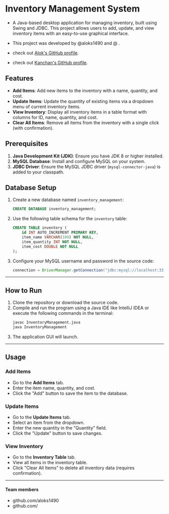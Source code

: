 # Inventory Management System

- A Java-based desktop application for managing inventory, built using Swing and JDBC. This project allows users to add, update, and view inventory items with an easy-to-use graphical interface.

- This project was developed by @aloks1490 and @  .

- check out [Alok's GitHub profile](https://github.com/aloks1490).
- check out [Kanchan's GitHub profile](https://github.com/aloks1490).

## Features

- **Add Items**: Add new items to the inventory with a name, quantity, and cost.
- **Update Items**: Update the quantity of existing items via a dropdown menu of current inventory items.
- **View Inventory**: Display all inventory items in a table format with columns for ID, name, quantity, and cost.
- **Clear All Items**: Remove all items from the inventory with a single click (with confirmation).

## Prerequisites

1. **Java Development Kit (JDK)**: Ensure you have JDK 8 or higher installed.
2. **MySQL Database**: Install and configure MySQL on your system.
3. **JDBC Driver**: Ensure the MySQL JDBC driver (`mysql-connector-java`) is added to your classpath.


## Database Setup

1. Create a new database named `inventory_management`:
    ```sql
    CREATE DATABASE inventory_management;
    ```

2. Use the following table schema for the `inventory` table:
    ```sql
    CREATE TABLE inventory (
        id INT AUTO_INCREMENT PRIMARY KEY,
        item_name VARCHAR(100) NOT NULL,
        item_quantity INT NOT NULL,
        item_cost DOUBLE NOT NULL
    );
    ```

3. Configure your MySQL username and password in the source code:
    ```java
    connection = DriverManager.getConnection("jdbc:mysql://localhost:3306/inventory_management?", "root", "root");
    ```

---

## How to Run

1. Clone the repository or download the source code.
2. Compile and run the program using a Java IDE like IntelliJ IDEA or execute the following commands in the terminal:
    ```bash
    javac InventoryManagement.java
    java InventoryManagement
    ```
3. The application GUI will launch.

---

## Usage

### Add Items
- Go to the **Add Items** tab.
- Enter the item name, quantity, and cost.
- Click the "Add" button to save the item to the database.

### Update Items
- Go to the **Update Items** tab.
- Select an item from the dropdown.
- Enter the new quantity in the "Quantity" field.
- Click the "Update" button to save changes.

### View Inventory
- Go to the **Inventory Table** tab.
- View all items in the inventory table.
- Click "Clear All Items" to delete all inventory data (requires confirmation).

---
#### Team members
- github.com/aloks1490
- github.com/

